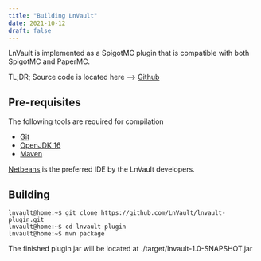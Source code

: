 ```yaml
---
title: "Building LnVault"
date: 2021-10-12
draft: false
---
```

LnVault is implemented as a SpigotMC plugin that is compatible with both SpigotMC and PaperMC.
<!--more--> 
TL;DR; Source code is located here --> [Github](https://github.com/LnVault/lnvault-plugin.git)


## Pre-requisites

The following tools are required for compilation

 - [Git](https://git-scm.com/)
 - [OpenJDK 16](https://openjdk.java.net/projects/jdk/16/)
 - [Maven](https://maven.apache.org/what-is-maven.html)


[Netbeans](https://netbeans.apache.org/) is the preferred IDE by the LnVault developers.

## Building

```console
lnvault@home:~$ git clone https://github.com/LnVault/lnvault-plugin.git
lnvault@home:~$ cd lnvault-plugin
lnvault@home:~$ mvn package
```

The finished plugin jar will be located at ./target/lnvault-1.0-SNAPSHOT.jar